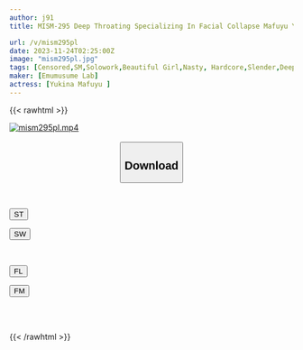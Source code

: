```yaml
---
author: j91
title: MISM-295 Deep Throating Specializing In Facial Collapse Mafuyu Yukina

url: /v/mism295pl
date: 2023-11-24T02:25:00Z
image: "mism295pl.jpg"
tags: [Censored,SM,Solowork,Beautiful Girl,Nasty, Hardcore,Slender,Deep Throating ]
maker: [Emumusume Lab]
actress: [Yukina Mafuyu ]
---
```



{{< rawhtml >}}

<div class="video" data-videoid="m6o26Y7Pv4ub1bK">
    <a href="javascript:;">
        <img src="/v/mism295pl/mism295pl.jpg" width="WIDTH" height="HEIGHT" alt="mism295pl.mp4" loading="lazy">
    </a>
</div>

<script type="text/javascript" src="https://j91.asia/asset/on-demand-st.js"></script>

<br>
  <link rel="stylesheet" href="https://j91.asia/asset/bs5.css">
  
  <center>
  <button class="btn btn-primary" type="button" data-bs-toggle="collapse" data-bs-target=".multi-collapse" aria-expanded="false" aria-controls="multiCollapseExample1 multiCollapseExample2"><h2>Download</h2></button></center>
</p>
<div class="row">
  <div class="col">
    <div class="collapse multi-collapse" id="multiCollapseExample1">
      <div class="card card-body">
	      	      <br>
<div class="buttons">  
<p><a href="https://streamtape.to/v/m6o26Y7Pv4ub1bK" target="_blank"><button class="btn-hover color-3"><i class="fa fa-download"></i> ST</button></a></p>
<p><a href="https://flaswish.com/6areotubqhyl" target="_blank"><button class="btn-hover color-2"><i class="fa fa-download"></i> SW</button></a></p></div>
    </div>
  </div>
</div>
  <div class="col">
    <div class="collapse multi-collapse" id="multiCollapseExample2">
      <div class="card card-body">
	      <br>
<div class="buttons">
<p><a href="javascript:;" target="_blank"><button class="btn-hover color-9"><i class="fa fa-download"></i> FL</button></a></p>
<p><a href="javascript:;" target="_blank"><button class="btn-hover color-8"><i class="fa fa-download"></i> FM</button></a></p></div>
<br><br>
      </div>
    </div>
  </div>
</div>

{{< /rawhtml >}}
